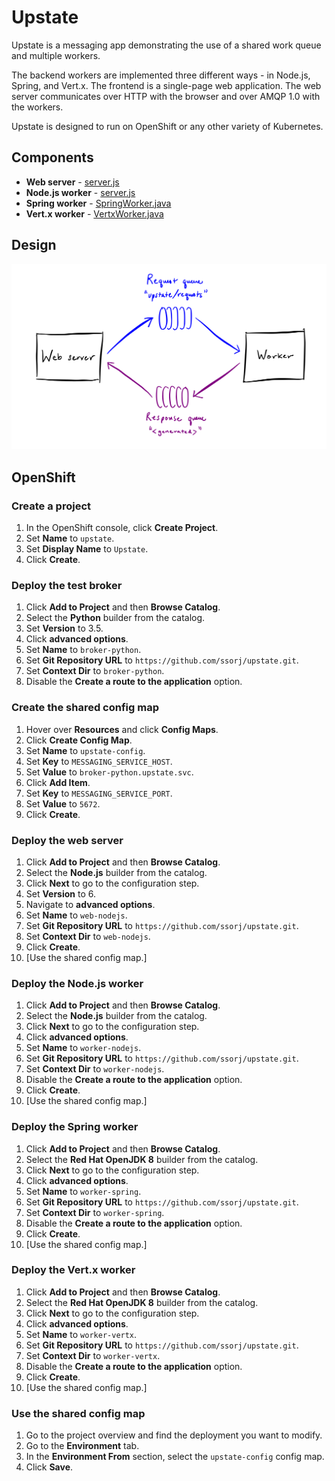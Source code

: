 # Upstate

Upstate is a messaging app demonstrating the use of a shared work
queue and multiple workers.

The backend workers are implemented three different ways - in Node.js,
Spring, and Vert.x.  The frontend is a single-page web application.
The web server communicates over HTTP with the browser and over
AMQP 1.0 with the workers.

Upstate is designed to run on OpenShift or any other variety of
Kubernetes.

## Components

 - **Web server** - [server.js](web-nodejs/server.js)
 - **Node.js worker** - [server.js](worker-nodejs/server.js)
 - **Spring worker** - [SpringWorker.java](worker-spring/src/main/java/org/amqphub/upstate/spring/SpringWorker.java)
 - **Vert.x worker** - [VertxWorker.java](worker-vertx/src/main/java/org/amqphub/upstate/vertx/VertxWorker.java)

## Design

<img src="misc/web-server-and-worker.svg" width="640"/>

## OpenShift

### Create a project

1. In the OpenShift console, click **Create Project**.
2. Set **Name** to `upstate`.
3. Set **Display Name** to `Upstate`.
4. Click **Create**.

### Deploy the test broker

1. Click **Add to Project** and then **Browse Catalog**.
2. Select the **Python** builder from the catalog.
3. Set **Version** to 3.5.
4. Click **advanced options**.
5. Set **Name** to `broker-python`.
6. Set **Git Repository URL** to `https://github.com/ssorj/upstate.git`.
7. Set **Context Dir** to `broker-python`.
8. Disable the **Create a route to the application** option.

### Create the shared config map

1. Hover over **Resources** and click **Config Maps**.
2. Click **Create Config Map**.
3. Set **Name** to `upstate-config`.
4. Set **Key** to `MESSAGING_SERVICE_HOST`.
5. Set **Value** to `broker-python.upstate.svc`.
6. Click **Add Item**.
7. Set **Key** to `MESSAGING_SERVICE_PORT`.
8. Set **Value** to `5672`.
9. Click **Create**.

### Deploy the web server

1. Click **Add to Project** and then **Browse Catalog**.
2. Select the **Node.js** builder from the catalog.
3. Click **Next** to go to the configuration step.
4. Set **Version** to 6.
5. Navigate to **advanced options**.
6. Set **Name** to `web-nodejs`.
7. Set **Git Repository URL** to `https://github.com/ssorj/upstate.git`.
8. Set **Context Dir** to `web-nodejs`.
9. Click **Create**.
10. [Use the shared config map.]

### Deploy the Node.js worker

1. Click **Add to Project** and then **Browse Catalog**.
2. Select the **Node.js** builder from the catalog.
3. Click **Next** to go to the configuration step.
4. Click **advanced options**.
5. Set **Name** to `worker-nodejs`.
6. Set **Git Repository URL** to `https://github.com/ssorj/upstate.git`.
7. Set **Context Dir** to `worker-nodejs`.
8. Disable the **Create a route to the application** option.
9. Click **Create**.
10. [Use the shared config map.]

### Deploy the Spring worker

1. Click **Add to Project** and then **Browse Catalog**.
2. Select the **Red Hat OpenJDK 8** builder from the catalog.
3. Click **Next** to go to the configuration step.
4. Click **advanced options**.
5. Set **Name** to `worker-spring`.
6. Set **Git Repository URL** to `https://github.com/ssorj/upstate.git`.
7. Set **Context Dir** to `worker-spring`.
8. Disable the **Create a route to the application** option.
9. Click **Create**.
10. [Use the shared config map.]

### Deploy the Vert.x worker

1. Click **Add to Project** and then **Browse Catalog**.
2. Select the **Red Hat OpenJDK 8** builder from the catalog.
3. Click **Next** to go to the configuration step.
4. Click **advanced options**.
5. Set **Name** to `worker-vertx`.
6. Set **Git Repository URL** to `https://github.com/ssorj/upstate.git`.
7. Set **Context Dir** to `worker-vertx`.
8. Disable the **Create a route to the application** option.
9. Click **Create**.
10. [Use the shared config map.]

### Use the shared config map

1. Go to the project overview and find the deployment you want to
   modify.
2. Go to the **Environment** tab.
3. In the **Environment From** section, select the `upstate-config`
   config map.
4. Click **Save**.
